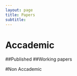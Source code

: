 ```yaml
---
layout: page
title: Papers
subtitle: 
---
```



# Accademic 
##Published
##Working papers

#Non Accademic
